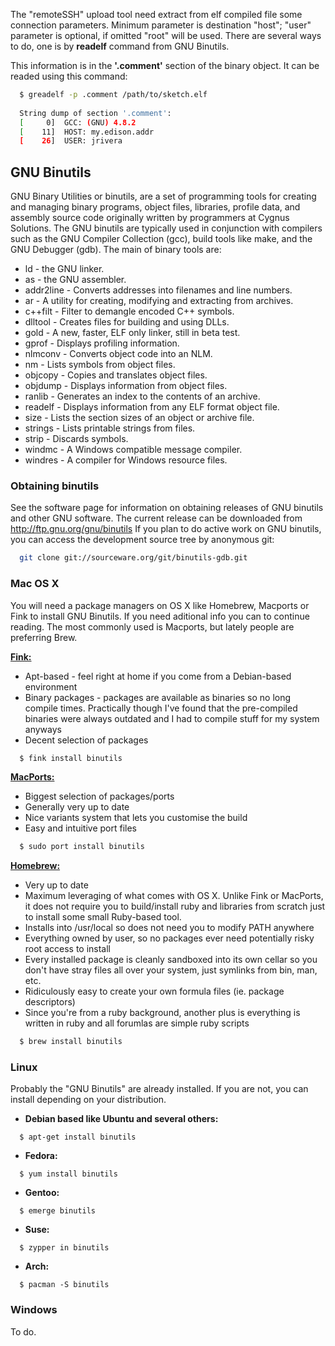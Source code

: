 The "remoteSSH" upload tool need extract from elf compiled file some connection parameters.
Minimum parameter is destination "host"; "user" parameter is optional, if omitted "root" will be used.
There are several ways to do, one is by **readelf** command from GNU Binutils.

This information is in the **'.comment'** section of the binary object. It can be readed using this command:
```bash
  $ greadelf -p .comment /path/to/sketch.elf
  
  String dump of section '.comment':
  [     0]  GCC: (GNU) 4.8.2
  [    11]  HOST: my.edison.addr
  [    26]  USER: jrivera
```

## GNU Binutils
GNU Binary Utilities or binutils, are a set of programming tools for creating and managing binary programs, object files, libraries, profile data, and assembly source code originally written by programmers at Cygnus Solutions.
The GNU binutils are typically used in conjunction with compilers such as the GNU Compiler Collection (gcc), build tools like make, and the GNU Debugger (gdb).
The main of binary tools are:

* ld - the GNU linker.
* as - the GNU assembler.
* addr2line - Converts addresses into filenames and line numbers.
* ar - A utility for creating, modifying and extracting from archives.
* c++filt - Filter to demangle encoded C++ symbols.
* dlltool - Creates files for building and using DLLs.
* gold - A new, faster, ELF only linker, still in beta test.
* gprof - Displays profiling information.
* nlmconv - Converts object code into an NLM.
* nm - Lists symbols from object files.
* objcopy - Copies and translates object files.
* objdump - Displays information from object files.
* ranlib - Generates an index to the contents of an archive.
* readelf - Displays information from any ELF format object file.
* size - Lists the section sizes of an object or archive file.
* strings - Lists printable strings from files.
* strip - Discards symbols.
* windmc - A Windows compatible message compiler.
* windres - A compiler for Windows resource files.

### Obtaining binutils
See the software page for information on obtaining releases of GNU binutils and other GNU software. The current release can be downloaded from http://ftp.gnu.org/gnu/binutils
If you plan to do active work on GNU binutils, you can access the development source tree by anonymous git:

```bash
  git clone git://sourceware.org/git/binutils-gdb.git
```

### Mac OS X
You will need a package managers on OS X like Homebrew, Macports or Fink to install GNU Binutils. If you need aditional info you can to continue reading. 
The most commonly used is Macports, but lately people are preferring Brew.

[**Fink:**](http://www.finkproject.org/)
* Apt-based - feel right at home if you come from a Debian-based environment
* Binary packages - packages are available as binaries so no long compile times. Practically though I've found that the pre-compiled binaries were always outdated and I had to compile stuff for my system anyways
* Decent selection of packages
```bash
  $ fink install binutils
```

[**MacPorts:**](https://www.macports.org/)
* Biggest selection of packages/ports
* Generally very up to date
* Nice variants system that lets you customise the build
* Easy and intuitive port files
```bash
  $ sudo port install binutils
```

[**Homebrew:**](http://brew.sh/)
* Very up to date
* Maximum leveraging of what comes with OS X. Unlike Fink or MacPorts, it does not require you to build/install ruby and libraries from scratch just to install some small Ruby-based tool.
* Installs into /usr/local so does not need you to modify PATH anywhere
* Everything owned by user, so no packages ever need potentially risky root access to install
* Every installed package is cleanly sandboxed into its own cellar so you don't have stray files all over your system, just symlinks from bin, man, etc.
* Ridiculously easy to create your own formula files (ie. package descriptors)
* Since you're from a ruby background, another plus is everything is written in ruby and all forumlas are simple ruby scripts
```bash
  $ brew install binutils
```

### Linux
Probably the "GNU Binutils" are already installed. If you are not, you can install depending on your distribution.
  * **Debian based like Ubuntu and several others:**
  ```
    $ apt-get install binutils
  ```
  * **Fedora:** 
  ```
    $ yum install binutils
  ```
  * **Gentoo:** 
  ```
    $ emerge binutils
  ```
  * **Suse:** 
  ```
    $ zypper in binutils
  ```  
  * **Arch:** 
  ```
    $ pacman -S binutils
  ```
  
### Windows
To do.
